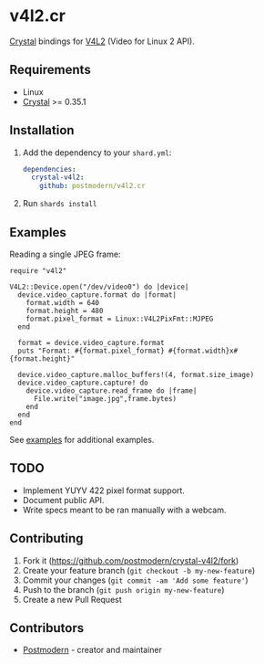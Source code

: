 # v4l2.cr

[Crystal][crystal] bindings for [V4L2][v4l2] (Video for Linux 2 API).

## Requirements

* Linux
* [Crystal][crystal] >= 0.35.1

## Installation

1. Add the dependency to your `shard.yml`:

   ```yaml
   dependencies:
     crystal-v4l2:
       github: postmodern/v4l2.cr
   ```

2. Run `shards install`

## Examples

Reading a single JPEG frame:

```crystal
require "v4l2"

V4L2::Device.open("/dev/video0") do |device|
  device.video_capture.format do |format|
    format.width = 640
    format.height = 480
    format.pixel_format = Linux::V4L2PixFmt::MJPEG
  end

  format = device.video_capture.format
  puts "Format: #{format.pixel_format} #{format.width}x#{format.height}"

  device.video_capture.malloc_buffers!(4, format.size_image)
  device.video_capture.capture! do
    device.video_capture.read_frame do |frame|
      File.write("image.jpg",frame.bytes)
    end
  end
end
```

See [examples] for additional examples.

## TODO

* Implement YUYV 422 pixel format support.
* Document public API.
* Write specs meant to be ran manually with a webcam.

## Contributing

1. Fork it (<https://github.com/postmodern/crystal-v4l2/fork>)
2. Create your feature branch (`git checkout -b my-new-feature`)
3. Commit your changes (`git commit -am 'Add some feature'`)
4. Push to the branch (`git push origin my-new-feature`)
5. Create a new Pull Request

## Contributors

- [Postmodern](https://github.com/postmodern) - creator and maintainer

[crystal]: https://crystal-lang.org/
[v4l2]: https://www.kernel.org/doc/html/v4.9/media/uapi/v4l/v4l2.html
[examples]: https://github.com/postmodern/v4l2.cr/tree/master/examples
